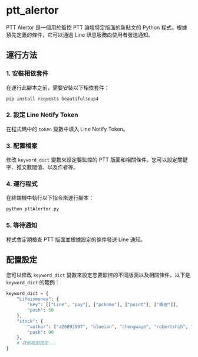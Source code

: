# ptt_alertor

PTT Alertor 是一個用於監控 PTT 論壇特定版面的新貼文的 Python 程式。根據預先定義的條件，它可以通過 Line 訊息服務向使用者發送通知。

## 運行方法

### 1. 安裝相依套件
在運行此腳本之前，需要安裝以下相依套件：
```bash
pip install requests beautifulsoup4
```

### 2. 設定 Line Notify Token
在程式碼中的 `token` 變數中填入 Line Notify Token。

### 3. 配置檔案
修改 `keyword_dict` 變數來設定要監控的 PTT 版面和相關條件。您可以設定關鍵字、推文數閾值、以及作者等。

### 4. 運行程式
在終端機中執行以下指令來運行腳本：
```bash
python pttAlertor.py
```

### 5. 等待通知
程式會定期檢查 PTT 版面並根據設定的條件發送 Line 通知。

## 配置設定
您可以修改 `keyword_dict` 變數來設定您要監控的不同版面以及相關條件。以下是 `keyword_dict` 的範例：

```python
keyword_dict = {
    "Lifeismoney": {
        "key": [["Line", "pay"], ["pchome"], ["point"], ["蝦皮"]],
        "push": 50
    },
    "stock": {
        "author": ["a26893997", "blueian", "chengwaye", "robertshih", "nuggets", "newconfidenc", "guilty13", "drgon", "s10330076", "tamama000", "test520", "zesonpso"],
        "push": 90
    },
    # 其他版面設定...
}